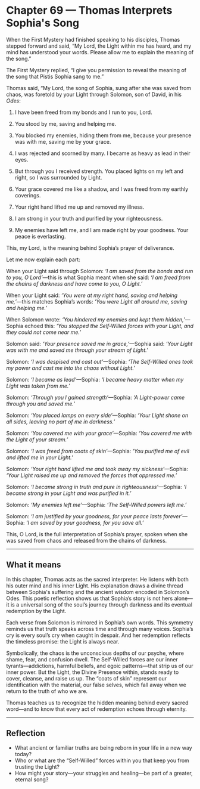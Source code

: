 # Chapter 69 — Thomas Interprets Sophia's Song

When the First Mystery had finished speaking to his disciples, Thomas stepped forward and said, “My Lord, the Light within me has heard, and my mind has understood your words. Please allow me to explain the meaning of the song.”

The First Mystery replied, “I give you permission to reveal the meaning of the song that Pistis Sophia sang to me.”

Thomas said, “My Lord, the song of Sophia, sung after she was saved from chaos, was foretold by your Light through Solomon, son of David, in his *Odes*:

1. I have been freed from my bonds and I run to you, Lord.

2. You stood by me, saving and helping me.

3. You blocked my enemies, hiding them from me, because your presence was with me, saving me by your grace.

4. I was rejected and scorned by many. I became as heavy as lead in their eyes.

5. But through you I received strength. You placed lights on my left and right, so I was surrounded by Light.

6. Your grace covered me like a shadow, and I was freed from my earthly coverings.

7. Your right hand lifted me up and removed my illness.

8. I am strong in your truth and purified by your righteousness.

9. My enemies have left me, and I am made right by your goodness. Your peace is everlasting.

This, my Lord, is the meaning behind Sophia’s prayer of deliverance.

Let me now explain each part:

When your Light said through Solomon: *‘I am saved from the bonds and run to you, O Lord’*—this is what Sophia meant when she said: *‘I am freed from the chains of darkness and have come to you, O Light.’*

When your Light said: *‘You were at my right hand, saving and helping me,’*—this matches Sophia’s words: *‘You were Light all around me, saving and helping me.’*

When Solomon wrote: *‘You hindered my enemies and kept them hidden,’*—Sophia echoed this: *‘You stopped the Self-Willed forces with your Light, and they could not come near me.’*

Solomon said: *‘Your presence saved me in grace,’*—Sophia said: *‘Your Light was with me and saved me through your stream of Light.’*

Solomon: *‘I was despised and cast out’*—Sophia: *‘The Self-Willed ones took my power and cast me into the chaos without Light.’*

Solomon: *‘I became as lead’*—Sophia: *‘I became heavy matter when my Light was taken from me.’*

Solomon: *‘Through you I gained strength’*—Sophia: *‘A Light-power came through you and saved me.’*

Solomon: *‘You placed lamps on every side’*—Sophia: *‘Your Light shone on all sides, leaving no part of me in darkness.’*

Solomon: *‘You covered me with your grace’*—Sophia: *‘You covered me with the Light of your stream.’*

Solomon: *‘I was freed from coats of skin’*—Sophia: *‘You purified me of evil and lifted me in your Light.’*

Solomon: *‘Your right hand lifted me and took away my sickness’*—Sophia: *‘Your Light raised me up and removed the forces that oppressed me.’*

Solomon: *‘I became strong in truth and pure in righteousness’*—Sophia: *‘I became strong in your Light and was purified in it.’*

Solomon: *‘My enemies left me’*—Sophia: *‘The Self-Willed powers left me.’*

Solomon: *‘I am justified by your goodness, for your peace lasts forever’*—Sophia: *‘I am saved by your goodness, for you save all.’*

This, O Lord, is the full interpretation of Sophia’s prayer, spoken when she was saved from chaos and released from the chains of darkness.

---

## What it means

In this chapter, Thomas acts as the sacred interpreter. He listens with both his outer mind and his inner Light. His explanation draws a divine thread between Sophia's suffering and the ancient wisdom encoded in Solomon’s Odes. This poetic reflection shows us that Sophia’s story is not hers alone—it is a universal song of the soul’s journey through darkness and its eventual redemption by the Light.

Each verse from Solomon is mirrored in Sophia’s own words. This symmetry reminds us that truth speaks across time and through many voices. Sophia’s cry is every soul’s cry when caught in despair. And her redemption reflects the timeless promise: the Light is always near.

Symbolically, the chaos is the unconscious depths of our psyche, where shame, fear, and confusion dwell. The Self-Willed forces are our inner tyrants—addictions, harmful beliefs, and egoic patterns—that strip us of our inner power. But the Light, the Divine Presence within, stands ready to cover, cleanse, and raise us up. The “coats of skin” represent our identification with the material, our false selves, which fall away when we return to the truth of who we are.

Thomas teaches us to recognize the hidden meaning behind every sacred word—and to know that every act of redemption echoes through eternity.

---

## Reflection

* What ancient or familiar truths are being reborn in your life in a new way today?
* Who or what are the “Self-Willed” forces within you that keep you from trusting the Light?
* How might your story—your struggles and healing—be part of a greater, eternal song?
